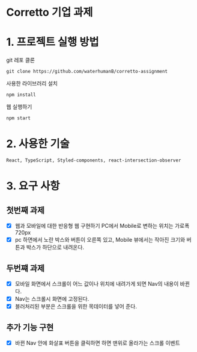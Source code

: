# Corretto 기업 과제

# 1. 프로젝트 실행 방법

git 레포 클론

```
git clone https://github.com/waterhumanB/corretto-assignment
```

사용한 라이브러리 설치

```
npm install
```

웹 실행하기

```
npm start
```

# 2. 사용한 기술

```
React, TypeScript, Styled-components, react-intersection-observer
```

# 3. 요구 사항

## 첫번째 과제

- [x] 웹과 모바일에 대한 반응형 웹 구현하기 PC에서 Mobile로 변하는 위치는 가로폭 720px
- [x] pc 하면에서 노란 박스와 버튼이 오른쪽 있고, Mobile 뷰에서는 작아진 크기와 버튼과 박스가 하단으로 내려온다.

## 두번쨰 과제

- [x] 모바일 화면에서 스크롤이 어느 값이나 위치에 내려가게 되면 Nav의 내용이 바뀐다.
- [x] Nav는 스크롤시 화면에 고정된다.
- [x] 블러처리된 부분은 스크롤을 위한 목데이터를 넣어 준다.

## 추가 기능 구현

- [x] 바뀐 Nav 안에 화살표 버튼을 클릭하면 하면 맨위로 올라가는 스크롤 이벤트
